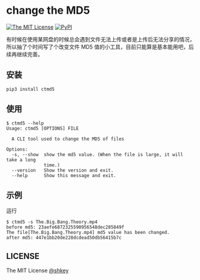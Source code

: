 # change the MD5

[![The MIT License](https://img.shields.io/badge/license-MIT-green.svg?style=flat-square)](http://opensource.org/licenses/MIT) [![PyPI](https://img.shields.io/pypi/v/ctmd5.svg?style=flat-square)](https://pypi.python.org/pypi/ctmd5)

有时候在使用某网盘的时候总会遇到文件无法上传或者是上传后无法分享的情况，所以抽了个时间写了个改变文件 MD5 值的小工具，目前只能算是基本能用吧，后续再继续完善。

## 安装

```shell
pip3 install ctmd5
```

## 使用

```shell
$ ctmd5 --help
Usage: ctmd5 [OPTIONS] FILE

  A CLI tool used to change the MD5 of files

Options:
  -s, --show  show the md5 value. (When the file is large, it will take a long
              time.)
  --version   Show the version and exit.
  --help      Show this message and exit.
```

## 示例

运行

```shell
$ ctmd5 -s The.Big.Bang.Theory.mp4
before md5: 23aefe6872325590956548dec285849f
The file[The.Big.Bang.Theory.mp4] md5 value has been changed.
after md5: 447e1bb20de228dcdead50db56415b7c
```

## LICENSE

The MIT License [@shkey](https://github.com/shkey)
